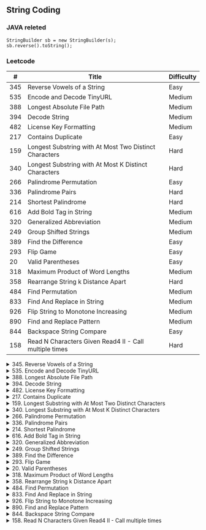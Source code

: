 ## String Coding

### JAVA releted
```
StringBuilder sb = new StringBuilder(s);
sb.reverse().toString();
```
### Leetcode

\#| Title|Difficulty
--|--|--
345  |  Reverse Vowels of a String   |    Easy
535| Encode and Decode TinyURL|    Medium
388  |     Longest Absolute File Path    |   Medium
394  |     Decode String    |   Medium
482   |    License Key Formatting   |    Medium
217 |   Contains Duplicate|   Easy
159   |    Longest Substring with At Most Two Distinct Characters   |    Hard
340   |    Longest Substring with At Most K Distinct Characters   |    Hard
266   |    Palindrome Permutation   |    Easy
336   |    Palindrome Pairs  |     Hard
214    |   Shortest Palindrome     |  Hard
616  |  Add Bold Tag in String  |  Medium
320  |  Generalized Abbreviation   | Medium
249 |   Group Shifted Strings  |  Medium
389  |  Find the Difference   | Easy
293  |  Flip Game  |  Easy
20   | Valid Parentheses  |  Easy
318  |  Maximum Product of Word Lengths  |  Medium
358  |  Rearrange String k Distance Apart  |  Hard
484  |  Find Permutation |   Medium
833   | Find And Replace in String |   Medium
926 |   Flip String to Monotone Increasing  |  Medium
890  |  Find and Replace Pattern |   Medium
844   | Backspace String Compare  |  Easy
158 |   Read N Characters Given Read4 II - Call multiple times |   Hard

<details>
<summary>345. Reverse Vowels of a String</summary>
Write a function that takes a string as input and reverse only the vowels of a string.

Example 1:

Input: "hello"
Output: "holle"
</details>

<details>
<summary>535. Encode and Decode TinyURL</summary>
TinyURL is a URL shortening service where you enter a URL such as https://leetcode.com/problems/design-tinyurl and it returns a short URL such as http://tinyurl.com/4e9iAk.

Design the encode and decode methods for the TinyURL service. There is no restriction on how your encode/decode algorithm should work. You just need to ensure that a URL can be encoded to a tiny URL and the tiny URL can be decoded to the original URL.
</details>

<details>
<summary>388. Longest Absolute File Path</summary>
Suppose we abstract our file system by a string in the following manner:

The string "dir\n\tsubdir1\n\tsubdir2\n\t\tfile.ext" represents:

dir
    subdir1
    subdir2
        file.ext
The directory dir contains an empty sub-directory subdir1 and a sub-directory subdir2 containing a file file.ext.
</details>

<details>
<summary>394. Decode String</summary>
Given an encoded string, return its decoded string.

The encoding rule is: k[encoded_string], where the encoded_string inside the square brackets is being repeated exactly k times. Note that k is guaranteed to be a positive integer.

You may assume that the input string is always valid; No extra white spaces, square brackets are well-formed, etc.

Furthermore, you may assume that the original data does not contain any digits and that digits are only for those repeat numbers, k. For example, there won't be input like 3a or 2[4].

Examples:

s = "3[a]2[bc]", return "aaabcbc".
s = "3[a2[c]]", return "accaccacc".
s = "2[abc]3[cd]ef", return "abcabccdcdcdef".
</details>

<details>
<summary>482. License Key Formatting</summary>
You are given a license key represented as a string S which consists only alphanumeric character and dashes. The string is separated into N+1 groups by N dashes.

Given a number K, we would want to reformat the strings such that each group contains exactly K characters, except for the first group which could be shorter than K, but still must contain at least one character. Furthermore, there must be a dash inserted between two groups and all lowercase letters should be converted to uppercase.

Given a non-empty string S and a number K, format the string according to the rules described above.

Example 1:
Input: S = "5F3Z-2e-9-w", K = 4

Output: "5F3Z-2E9W"

Explanation: The string S has been split into two parts, each part has 4 characters.
Note that the two extra dashes are not needed and can be removed.
</details>

<details>
<summary>217. Contains Duplicate</summary>
Given an array of integers, find if the array contains any duplicates.

Your function should return true if any value appears at least twice in the array, and it should return false if every element is distinct.

Example 1:

Input: [1,2,3,1]
Output: true
Example 2:

Input: [1,2,3,4]
Output: false
</details>

<details>
<summary>159. Longest Substring with At Most Two Distinct Characters</summary>
Given a string s , find the length of the longest substring t  that contains at most 2 distinct characters.

Example 1:

Input: "eceba"
Output: 3
Explanation: tis "ece" which its length is 3.
Example 2:

Input: "ccaabbb"
Output: 5
Explanation: tis "aabbb" which its length is 5.
</details>

<details>
<summary>340. Longest Substring with At Most K Distinct Characters </summary>
Given a string, find the length of the longest substring T that contains at most k distinct characters.

For example, Given s = “eceba” and k = 2,

T is "ece" which its length is 3.

</details>

<details>
<summary>266. Palindrome Permutation</summary>
Given a string, determine if a permutation of the string could form a palindrome.

Example 1:

Input: "code"
Output: false
Example 2:

Input: "aab"
Output: true
</details>

<details>
<summary>336. Palindrome Pairs</summary>
Given a list of unique words, find all pairs of distinct indices (i, j) in the given list, so that the concatenation of the two words, i.e. words[i] + words[j] is a palindrome.

Example 1:

Input: ["abcd","dcba","lls","s","sssll"]
Output: [[0,1],[1,0],[3,2],[2,4]] 
Explanation: The palindromes are ["dcbaabcd","abcddcba","slls","llssssll"]
</details>

<details>
<summary>214. Shortest Palindrome</summary>
Given a string s, you are allowed to convert it to a palindrome by adding characters in front of it. Find and return the shortest palindrome you can find by performing this transformation.

Example 1:

Input: "aacecaaa"
Output: "aaacecaaa"
Example 2:

Input: "abcd"
Output: "dcbabcd"
</details>

<details>
<summary>616. Add Bold Tag in String</summary>
Given a string s and a list of strings dict, you need to add a closed pair of bold tag <b> and </b> to wrap the substrings in s that exist in dict. If two such substrings overlap, you need to wrap them together by only one pair of closed bold tag. Also, if two substrings wrapped by bold tags are consecutive, you need to combine them.

Example 1:

Input: 
s = "abcxyz123"
dict = ["abc","123"]
Output:
"<b>abc</b>xyz<b>123</b>"
 

Example 2:

Input: 
s = "aaabbcc"
dict = ["aaa","aab","bc"]
Output:
"<b>aaabbc</b>c"
</details>

<details>
<summary>320. Generalized Abbreviation</summary>
Write a function to generate the generalized abbreviations of a word.

Example:

Given word = "word", return the following list (order does not matter):

["word", "1ord", "w1rd", "wo1d", "wor1", "2rd", "w2d", "wo2", "1o1d", "1or1", "w1r1", "1o2", "2r1", "3d", "w3", "4"]
</details>

<details>
<summary>249. Group Shifted Strings</summary>
Given a string, we can "shift" each of its letter to its successive letter, for example: "abc" -> "bcd". We can keep "shifting" which forms the sequence:

"abc" -> "bcd" -> ... -> "xyz"
Given a list of strings which contains only lowercase alphabets, group all strings that belong to the same shifting sequence.

For example, given: ["abc", "bcd", "acef", "xyz", "az", "ba", "a", "z"], 
Return:

[
  ["abc","bcd","xyz"],
  ["az","ba"],
  ["acef"],
  ["a","z"]
]
Note: For the return value, each inner list's elements must follow the lexicographic order.
</details>

<details>
<summary>389. Find the Difference </summary>
Given two strings s and t which consist of only lowercase letters.

String t is generated by random shuffling string s and then add one more letter at a random position.

Find the letter that was added in t.

Example:

Input:
s = "abcd"
t = "abcde"

Output:
e

Explanation:
'e' is the letter that was added.
</details>

<details>
<summary>293. Flip Game</summary>
You are playing the following Flip Game with your friend: Given a string that contains only these two characters: + and -, you and your friend take turns to flip two consecutive "++" into "--". The game ends when a person can no longer make a move and therefore the other person will be the winner.

Write a function to compute all possible states of the string after one valid move.

For example, given s = "++++", after one move, it may become one of the following states:

[
  "--++",
  "+--+",
  "++--"
]
If there is no valid move, return an empty list [].
</details>

<details>
<summary>20. Valid Parentheses</summary>
Given a string containing just the characters '(', ')', '{', '}', '[' and ']', determine if the input string is valid.

An input string is valid if:

Open brackets must be closed by the same type of brackets.
Open brackets must be closed in the correct order.
Note that an empty string is also considered valid.

Example 1:

Input: "()"
Output: true
Example 2:

Input: "()[]{}"
Output: true
Example 3:

Input: "(]"
Output: false
</details>

<details>
<summary>318. Maximum Product of Word Lengths</summary>
Given a string array words, find the maximum value of length(word[i]) * length(word[j]) where the two words do not share common letters. You may assume that each word will contain only lower case letters. If no such two words exist, return 0.

Example 1:

Input: ["abcw","baz","foo","bar","xtfn","abcdef"]
Output: 16 
Explanation: The two words can be "abcw", "xtfn".
Example 2:

Input: ["a","ab","abc","d","cd","bcd","abcd"]
Output: 4 
Explanation: The two words can be "ab", "cd".
Example 3:

Input: ["a","aa","aaa","aaaa"]
Output: 0 
Explanation: No such pair of words.
</details>

<details>
<summary>358. Rearrange String k Distance Apart </summary>
Given a non-empty string str and an integer k, rearrange the string such that the same characters are at least distance k from each other.

All input strings are given in lowercase letters. If it is not possible to rearrange the string, return an empty string "".

Example 1:
str = "aabbcc", k = 3

Result: "abcabc"

The same letters are at least distance 3 from each other.
Example 2:
str = "aaabc", k = 3 

Answer: ""

It is not possible to rearrange the string.
Example 3:
str = "aaadbbcc", k = 2

Answer: "abacabcd"

Another possible answer is: "abcabcda"

The same letters are at least distance 2 from each other.
Credits:
Special thanks to @elmirap for adding this problem and creating all test cases.

 
</details>

<details>
<summary>484. Find Permutation</summary>
By now, you are given a secret signature consisting of character 'D' and 'I'. 'D' represents a decreasing relationship between two numbers, 'I' represents an increasing relationship between two numbers. And our secret signature was constructed by a special integer array, which contains uniquely all the different number from 1 to n (n is the length of the secret signature plus 1). For example, the secret signature "DI" can be constructed by array [2,1,3] or [3,1,2], but won't be constructed by array [3,2,4] or [2,1,3,4], which are both illegal constructing special string that can't represent the "DI" secret signature.

On the other hand, now your job is to find the lexicographically smallest permutation of [1, 2, ... n] could refer to the given secret signature in the input.

Example 1:

Input: "I"
Output: [1,2]
Explanation: [1,2] is the only legal initial spectial string can construct secret signature "I", where the number 1 and 2 construct an increasing relationship.
</details>

<details>
<summary>833. Find And Replace in String</summary>
To some string S, we will perform some replacement operations that replace groups of letters with new ones (not necessarily the same size).

Each replacement operation has 3 parameters: a starting index i, a source word x and a target word y.  The rule is that if x starts at position i in the original string S, then we will replace that occurrence of x with y.  If not, we do nothing.

For example, if we have S = "abcd" and we have some replacement operation i = 2, x = "cd", y = "ffff", then because "cd" starts at position 2 in the original string S, we will replace it with "ffff".

Using another example on S = "abcd", if we have both the replacement operation i = 0, x = "ab", y = "eee", as well as another replacement operation i = 2, x = "ec", y = "ffff", this second operation does nothing because in the original string S[2] = 'c', which doesn't match x[0] = 'e'.

All these operations occur simultaneously.  It's guaranteed that there won't be any overlap in replacement: for example, S = "abc", indexes = [0, 1], sources = ["ab","bc"] is not a valid test case.

Example 1:

Input: S = "abcd", indexes = [0,2], sources = ["a","cd"], targets = ["eee","ffff"]
Output: "eeebffff"
Explanation: "a" starts at index 0 in S, so it's replaced by "eee".
"cd" starts at index 2 in S, so it's replaced by "ffff".
</details>


<details>
<summary>926. Flip String to Monotone Increasing</summary>
A string of '0's and '1's is monotone increasing if it consists of some number of '0's (possibly 0), followed by some number of '1's (also possibly 0.)

We are given a string S of '0's and '1's, and we may flip any '0' to a '1' or a '1' to a '0'.

Return the minimum number of flips to make S monotone increasing.

 

Example 1:

Input: "00110"
Output: 1
Explanation: We flip the last digit to get 00111.
Example 2:

Input: "010110"
Output: 2
Explanation: We flip to get 011111, or alternatively 000111.
</details>


<details>
<summary>890. Find and Replace Pattern</summary>
You have a list of words and a pattern, and you want to know which words in words matches the pattern.

A word matches the pattern if there exists a permutation of letters p so that after replacing every letter x in the pattern with p(x), we get the desired word.

(Recall that a permutation of letters is a bijection from letters to letters: every letter maps to another letter, and no two letters map to the same letter.)

Return a list of the words in words that match the given pattern. 

You may return the answer in any order.

 

Example 1:

Input: words = ["abc","deq","mee","aqq","dkd","ccc"], pattern = "abb"
Output: ["mee","aqq"]
Explanation: "mee" matches the pattern because there is a permutation {a -> m, b -> e, ...}. 
"ccc" does not match the pattern because {a -> c, b -> c, ...} is not a permutation,
since a and b map to the same letter.
</details>

<details>
<summary>844. Backspace String Compare</summary>
Given two strings S and T, return if they are equal when both are typed into empty text editors. # means a backspace character.

Example 1:

Input: S = "ab#c", T = "ad#c"
Output: true
Explanation: Both S and T become "ac".
Example 2:

Input: S = "ab##", T = "c#d#"
Output: true
Explanation: Both S and T become "".
</details>

<details>
<summary>158. Read N Characters Given Read4 II - Call multiple times</summary>
The API: int read4(char *buf) reads 4 characters at a time from a file.

The return value is the actual number of characters read. For example, it returns 3 if there is only 3 characters left in the file.

By using the read4 API, implement the function int read(char *buf, int n) that reads n characters from the file.

Note:
The read function may be called multiple times.

</details>
